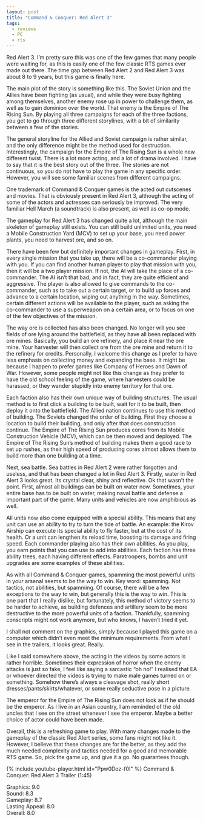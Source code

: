 ```yaml
---
layout: post
title: "Command & Conquer: Red Alert 3"
tags:
  - reviews
  - PC
  - rts
---
```


Red Alert 3. I’m pretty sure this was one of the few games that many people were waiting for, as this is easily one of the few classic RTS games ever made out there. The time gap between Red Alert 2 and Red Alert 3 was about 8 to 9 years, but this game is finally here.

The main plot of the story is something like this. The Soviet Union and the Allies have been fighting (as usual), and while they were busy fighting among themselves, another enemy rose up in power to challenge them, as well as to gain dominion over the world. That enemy is the Empire of The Rising Sun. By playing all three campaigns for each of the three factions, you get to go through three different storylines, with a bit of similarity between a few of the stories.

The general storyline for the Allied and Soviet campaign is rather similar, and the only difference might be the method used for destruction. Interestingly, the campaign for the Empire of The Rising Sun is a whole new different twist. There is a lot more acting, and a lot of drama involved. I have to say that it is the best story out of the three. The stories are not continuous, so you do not have to play the game in any specific order. However, you will see some familiar scenes from different campaigns.

One trademark of Command & Conquer games is the acted out cutscenes and movies. That is obviously present in Red Alert 3, although the acting of some of the actors and actresses can seriously be improved. The very familiar Hell March (a soundtrack) is also present, as well as co-op mode.

The gameplay for Red Alert 3 has changed quite a lot, although the main skeleton of gameplay still exists. You can still build unlimited units, you need a Mobile Construction Yard (MCV) to set up your base, you need power plants, you need to harvest ore, and so on.

There have been few but definitely important changes in gameplay. First, in every single mission that you take up, there will be a co-commander playing with you. If you can find another human player to play that mission with you, then it will be a two player mission. If not, the AI will take the place of a co-commander. The AI isn’t that bad, and in fact, they are quite efficient and aggressive. The player is also allowed to give commands to the co-commander, such as to take out a certain target, or to build up forces and advance to a certain location, wiping out anything in the way. Sometimes, certain different actions will be available to the player, such as asking the co-commander to use a superweapon on a certain area, or to focus on one of the few objectives of the mission.

The way ore is collected has also been changed. No longer will you see fields of ore lying around the battlefield, as they have all been replaced with ore mines. Basically, you build an ore refinery, and place it near the ore mine. Your harvester will then collect ore from the ore mine and return it to the refinery for credits. Personally, I welcome this change as I prefer to have less emphasis on collecting money and expanding the base. It might be because I happen to prefer games like Company of Heroes and Dawn of War. However, some people might not like this change as they prefer to have the old school feeling of the game, where harvesters could be harassed, or they wander stupidly into enemy territory for that ore.

Each faction also has their own unique way of building structures. The usual method is to first click a building to be built, wait for it to be built, then deploy it onto the battlefield. The Allied nation continues to use this method of building. The Soviets changed the order of building. First they choose a location to build their building, and only after that does construction continue. The Empire of The Rising Sun produces cores from its Mobile Construction Vehicle (MCV), which can be then moved and deployed. The Empire of The Rising Sun’s method of building makes them a good race to set up rushes, as their high speed of producing cores almost allows them to build more than one building at a time.

Next, sea battle. Sea battles in Red Alert 2 were rather forgotten and useless, and that has been changed a lot in Red Alert 3. Firstly, water in Red Alert 3 looks great. Its crystal clear, shiny and reflective. Ok that wasn’t the point. First, almost all buildings can be built on water now. Sometimes, your entire base has to be built on water, making naval battle and defense a important part of the game. Many units and vehicles are now amphibious as well.

All units now also come equipped with a special ability. This means that any unit can use an ability to try to turn the tide of battle. An example: the Kirov Airship can execute its special ability to fly faster, but at the cost of its health. Or a unit can lengthen its reload time, boosting its damage and firing speed. Each commander playing also has their own abilities. As you play, you earn points that you can use to add into abilities. Each faction has three ability trees, each having different effects. Paratroopers, bombs and unit upgrades are some examples of these abilities.

As with all Command & Conquer games, spamming the most powerful units in your arsenal seems to be the way to win. Key word: spamming. Not tactics, not abilities, but spamming. Of course, there will be a few exceptions to the way to win, but generally this is the way to win. This is one part that I really dislike, but fortunately, this method of victory seems to be harder to achieve, as building defences and artillery seem to be more destructive to the more powerful units of a faction. Thankfully, spamming conscripts might not work anymore, but who knows, I haven’t tried it yet.

I shall not comment on the graphics, simply because I played this game on a computer which didn’t even meet the minimum requirements. From what I see in the trailers, it looks great. Really.

Like I said somewhere above, the acting in the videos by some actors is rather horrible. Sometimes their expression of horror when the enemy attacks is just so fake, I feel like saying a sarcastic “oh no!” I realised that EA or whoever directed the videos is trying to make male games turned on or something. Somehow there’s always a cleavage shot, really short dresses/pants/skirts/whatever, or some really seductive pose in a picture.

The emperor for the Empire of The Rising Sun does not look as if he should be the emperor. As I live in an Asian country, I am reminded of the old uncles that I see on the street whenever I see the emperor. Maybe a better choice of actor could have been made.

Overall, this is a refreshing game to play. With many changes made to the gameplay of the classic Red Alert series, some fans might not like it. However, I believe that these changes are for the better, as they add the much needed complexity and tactics needed for a good and memorable RTS game. So, pick the game up, and give it a go. No guarantees though.

{% include youtube-player.html id="Ppw0Doz-f0I" %}
Command & Conquer: Red Alert 3 Trailer (1:45)

Graphics: 9.0<br />
Sound: 8.3<br />
Gameplay: 8.7<br />
Lasting Appeal: 8.0<br />
Overall: 8.0
